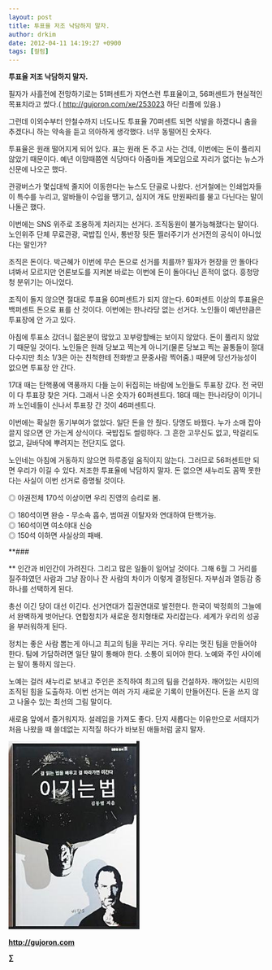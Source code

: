 ```yaml
---
layout: post
title: 투표율 저조 낙담하지 말자.
author: drkim
date: 2012-04-11 14:19:27 +0900
tags: [컬럼]
---
```

**투표율 저조 낙담하지 말자.** 

필자가 사흘전에 전망하기로는 51퍼센트가 자연스런 투표율이고, 56퍼센트가 현실적인 목표치라고 썼다.( http://gujoron.com/xe/253023 하단 리플에 있음.) 

그런데 이외수부터 안철수까지 너도나도 투표율 70퍼센트 되면 삭발을 하겠다니 춤을 추겠다니 하는 약속을 듣고 의아하게 생각했다. 너무 동떨어진 숫자다. 

투표율은 원래 떨어지게 되어 있다. 표는 원래 돈 주고 사는 건데, 이번에는 돈이 풀리지 않았기 때문이다. 예년 이맘때쯤엔 식당마다 아줌마들 계모임으로 자리가 없다는 뉴스가 신문에 나오곤 했다. 

관광버스가 몇십대씩 줄지어 이동한다는 뉴스도 단골로 나왔다. 선거철에는 인쇄업자들이 특수를 누리고, 알바들이 수입을 땡기고, 심지어 개도 만원짜리를 물고 다닌다는 말이 나돌곤 했다. 

이번에는 SNS 위주로 조용하게 치러지는 선거다. 조직동원이 불가능해졌다는 말이다. 노인위주 단체 무료관광, 국밥집 인사, 통반장 뒷돈 찔러주기가 선거전의 공식이 아니었다는 말인가? 

조직은 돈이다. 박근혜가 이번에 무슨 돈으로 선거를 치를까? 필자가 현장을 안 돌아다녀봐서 모르지만 언론보도를 지켜본 바로는 이번에 돈이 돌아다닌 흔적이 없다. 흥청망청 분위기는 아니었다. 

조직이 돌지 않으면 절대로 투표율 60퍼센트가 되지 않는다. 60퍼센트 이상의 투표율은 백퍼센트 돈으로 표를 산 것이다. 이번에는 한나라당 없는 선거다. 노인들이 예년만큼은 투표장에 안 가고 있다. 

아침에 투표소 갔더니 젊은분이 많았고 꼬부랑할배는 보이지 않았다. 돈이 풀리지 않았기 때문일 것이다. 노인들은 원래 당보고 찍는게 아니기(물론 당보고 찍는 꼴통들이 절대다수지만 최소 1/3은 아는 친척한테 전화받고 문중사람 찍어줌.) 때문에 당선가능성이 없으면 투표장 안 간다. 

17대 때는 탄핵풍에 역풍까지 다들 눈이 뒤집히는 바람에 노인들도 투표장 갔다. 전 국민이 다 투표장 찾은 거다. 그래서 나온 숫자가 60퍼센트다. 18대 때는 한나라당이 이기니까 노인네들이 신나서 투표장 간 것이 46퍼센트다. 

이번에는 확실한 동기부여가 없었다. 일단 돈을 안 줬다. 당명도 바꿨다. 누가 소매 잡아 끌지 않으면 안 가는게 상식이다. 국밥집도 썰렁하다. 그 흔한 고무신도 없고, 막걸리도 없고, 길바닥에 뿌려지는 전단지도 없다. 

노인네는 아침에 거동하지 않으면 하루종일 움직이지 않는다. 그러므로 56퍼센트만 되면 우리가 이길 수 있다. 저조한 투표율에 낙담하지 말자. 돈 없으면 새누리도 꼼짝 못한다는 사실이 이번 선거로 증명될 것이다. 

◎ 야권전체 170석 이상이면 우리 진영의 승리로 봄. 

  
◎ 180석이면 완승 - 무소속 흡수, 범여권 이탈자와 연대하여 탄핵가능.   
◎ 160석이면 여소야대 신승  
◎ 150석 이하면 사실상의 패배. 



**\### 

** 인간과 비인간이 가려진다. 그리고 많은 일들이 일어날 것이다. 그해 6월 그 거리를 질주하였던 사람과 그냥 잠이나 잔 사람의 차이가 이렇게 결정된다. 자부심과 열등감 중 하나를 선택하게 된다. 

총선 이긴 당이 대선 이긴다. 선거연대가 집권연대로 발전한다. 한국이 박정희의 그늘에서 완벽하게 벗어난다. 연합정치가 새로운 정치형태로 자리잡는다. 세계가 우리의 성공을 부러워하게 된다. 

정치는 좋은 사람 뽑는게 아니고 최고의 팀을 꾸리는 거다. 우리는 멋진 팀을 만들어야 한다. 팀에 가담하려면 일단 말이 통해야 한다. 소통이 되어야 한다. 노예와 주인 사이에는 말이 통하지 않는다. 

노예는 걸러 새누리로 보내고 주인은 조직하여 최고의 팀을 건설하자. 깨어있는 시민의 조직된 힘을 도출하자. 이번 선거는 여러 가지 새로운 기록이 만들어진다. 돈을 쓰지 않고 나올수 있는 최선의 그림 말이다. 

새로움 앞에서 즐거워지자. 설레임을 가져도 좋다. 단지 새롭다는 이유만으로 서태지가 처음 나왔을 때 쓸데없는 지적질 하다가 바보된 애들처럼 굴지 말자. 




  




![](/files/attach/images/199/290/248/123456.JPG)







**http://gujoron.com**  


**∑**